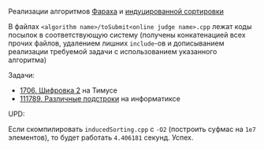 Реализации алгоритмов [Фараха](http://www.cs.rutgers.edu/~farach/pubs/Suffix.pdf) и [индуцированной сортировки](https://local.ugene.unipro.ru/tracker/secure/attachment/12144/Linear+Suffix+Array+Construction+by+Almost+Pure+Induced-Sorting.pdf)

В файлах `<algorithm name>/toSubmit<online judge name>.cpp` лежат коды посылок в соответствующую систему (получены конкатенацией всех прочих файлов, удалением лишних `include`-ов и дописыванием реализации требуемой задачи с использованием указанного алгоритма)

Задачи:
* [1706. Шифровка 2](http://acm.timus.ru/problem.aspx?space=1&num=1706) на Тимусе
* [111789. Различные подстроки](http://informatics.mccme.ru/moodle/mod/statements/view3.php?chapterid=111789) на информатиксе


UPD:

Если скомпилировать `inducedSorting.cpp` с `-O2` (построить суфмас на `1e7` элементов), то будет работать `4.406181` секунд. Успех.
